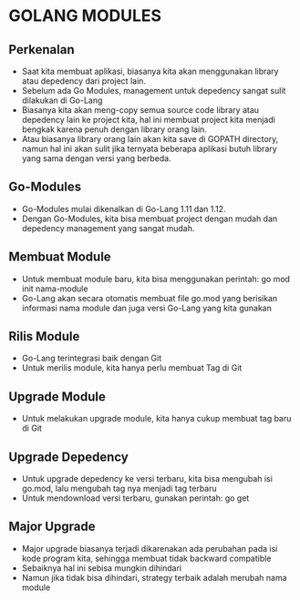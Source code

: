 # GOLANG MODULES

## Perkenalan

- Saat kita membuat aplikasi, biasanya kita akan menggunakan library atau
  depedency dari project lain.
- Sebelum ada Go Modules, management untuk depedency sangat sulit dilakukan di
  Go-Lang
- Biasanya kita akan meng-copy semua source code library atau depedency lain ke
  project kita, hal ini membuat project kita menjadi bengkak karena penuh dengan
  library orang lain.
- Atau biasanya library orang lain akan kita save di GOPATH directory, namun hal
  ini akan sulit jika ternyata beberapa aplikasi butuh library yang sama dengan
  versi yang berbeda.

## Go-Modules

- Go-Modules mulai dikenalkan di Go-Lang 1.11 dan 1.12.
- Dengan Go-Modules, kita bisa membuat project dengan mudah dan depedency
  management yang sangat mudah.

## Membuat Module

- Untuk membuat module baru, kita bisa menggunakan perintah: go mod init
  nama-module
- Go-Lang akan secara otomatis membuat file go.mod yang berisikan informasi nama
  module dan juga versi Go-Lang yang kita gunakan

## Rilis Module

- Go-Lang terintegrasi baik dengan Git
- Untuk merilis module, kita hanya perlu membuat Tag di Git

## Upgrade Module

- Untuk melakukan upgrade module, kita hanya cukup membuat tag baru di Git

## Upgrade Depedency

- Untuk upgrade depedency ke versi terbaru, kita bisa mengubah isi go.mod, lalu
  mengubah tag nya menjadi tag terbaru
- Untuk mendownload versi terbaru, gunakan perintah: go get

## Major Upgrade

- Major upgrade biasanya terjadi dikarenakan ada perubahan pada isi kode program
  kita, sehingga membuat tidak backward compatible
- Sebaiknya hal ini sebisa mungkin dihindari
- Namun jika tidak bisa dihindari, strategy terbaik adalah merubah nama module

